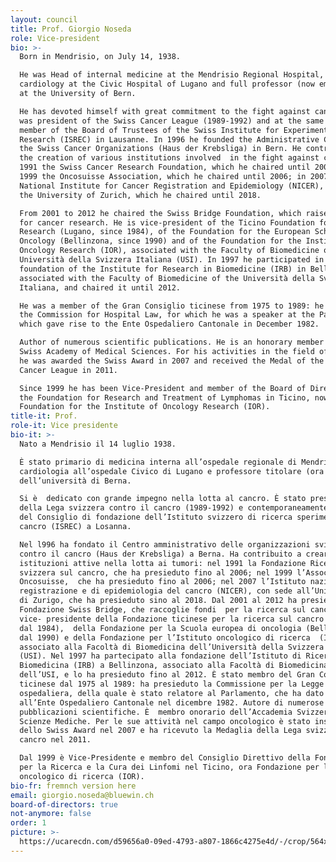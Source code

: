 ```yaml
---
layout: council
title: Prof. Giorgio Noseda
role: Vice-president
bio: >-
  Born in Mendrisio, on July 14, 1938. 

  He was Head of internal medicine at the Mendrisio Regional Hospital,
  cardiology at the Civic Hospital of Lugano and full professor (now emeritus)
  at the University of Bern. 

  He has devoted himself with great commitment to the fight against cancer. He
  was president of the Swiss Cancer League (1989-1992) and at the same time a
  member of the Board of Trustees of the Swiss Institute for Experimental Cancer
  Research (ISREC) in Lausanne. In 1996 he founded the Administrative Centre of
  the Swiss Cancer Organizations (Haus der Krebsliga) in Bern. He contributed to
  the creation of various institutions involved  in the fight against cancer: in
  1991 the Swiss Cancer Research Foundation, which he chaired until 2006; in
  1999 the Oncosuisse Association, which he chaired until 2006; in 2007 the
  National Institute for Cancer Registration and Epidemiology (NICER), based at
  the University of Zurich, which he chaired until 2018. 

  From 2001 to 2012 he chaired the Swiss Bridge Foundation, which raises funds
  for cancer research. He is vice-president of the Ticino Foundation for Cancer
  Research (Lugano, since 1984), of the Foundation for the European School of
  Oncology (Bellinzona, since 1990) and of the Foundation for the Institute of
  Oncology Research (IOR), associated with the Faculty of Biomedicine of the
  Università della Svizzera Italiana (USI). In 1997 he participated in the
  foundation of the Institute for Research in Biomedicine (IRB) in Bellinzona,
  associated with the Faculty of Biomedicine of the Università della Svizzera
  Italiana, and chaired it until 2012. 

  He was a member of the Gran Consiglio ticinese from 1975 to 1989: he chaired
  the Commission for Hospital Law, for which he was a speaker at the Parliament,
  which gave rise to the Ente Ospedaliero Cantonale in December 1982. 

  Author of numerous scientific publications. He is an honorary member of the
  Swiss Academy of Medical Sciences. For his activities in the field of cancer,
  he was awarded the Swiss Award in 2007 and received the Medal of the Swiss
  Cancer League in 2011.

  Since 1999 he has been Vice-President and member of the Board of Directors of
  the Foundation for Research and Treatment of Lymphomas in Ticino, now the
  Foundation for the Institute of Oncology Research (IOR).
title-it: Prof.
role-it: Vice presidente
bio-it: >-
  Nato a Mendrisio il 14 luglio 1938. 

  È stato primario di medicina interna all’ospedale regionale di Mendrisio, di
  cardiologia all’ospedale Civico di Lugano e professore titolare (ora emerito)
  dell’università di Berna. 

  Si è  dedicato con grande impegno nella lotta al cancro. È stato presidente
  della Lega svizzera contro il cancro (1989-1992) e contemporaneamente membro
  del Consiglio di fondazione dell’Istituto svizzero di ricerca sperimentale sul
  cancro (ISREC) a Losanna. 

  Nel l996 ha fondato il Centro amministrativo delle organizzazioni svizzere
  contro il cancro (Haus der Krebsliga) a Berna. Ha contribuito a creare diverse
  istituzioni attive nella lotta ai tumori: nel 1991 la Fondazione Ricerca
  svizzera sul cancro, che ha presieduto fino al 2006; nel 1999 l’Associazione
  Oncosuisse,  che ha presieduto fino al 2006; nel 2007 l’Istituto nazionale di
  registrazione e di epidemiologia del cancro (NICER), con sede all’Università
  di Zurigo, che ha presieduto sino al 2018. Dal 2001 al 2012 ha presieduto la
  Fondazione Swiss Bridge, che raccoglie fondi  per la ricerca sul cancro. È
  vice- presidente della Fondazione ticinese per la ricerca sul cancro (Lugano,
  dal 1984),  della Fondazione per la Scuola europea di oncologia (Bellinzona,
  dal 1990) e della Fondazione per l’Istituto oncologico di ricerca  (IOR),
  associato alla Facoltà di Biomedicina dell’Università della Svizzera Italiana
  (USI). Nel 1997 ha partecipato alla fondazione dell’Istituto di Ricerca in
  Biomedicina (IRB) a Bellinzona, associato alla Facoltà di Biomedicina
  dell’USI, e lo ha presieduto fino al 2012. È stato membro del Gran Consiglio
  ticinese dal 1975 al 1989: ha presieduto la Commissione per la Legge
  ospedaliera, della quale è stato relatore al Parlamento, che ha dato vita
  all’Ente Ospedaliero Cantonale nel dicembre 1982. Autore di numerose
  pubblicazioni scientifiche. È  membro onorario dell’Accademia Svizzera di
  Scienze Mediche. Per le sue attività nel campo oncologico è stato insignito
  dello Swiss Award nel 2007 e ha ricevuto la Medaglia della Lega svizzera del
  cancro nel 2011.

  Dal 1999 è Vice-Presidente e membro del Consiglio Direttivo della Fondazione
  per la Ricerca e la Cura dei Linfomi nel Ticino, ora Fondazione per l'Istituto
  oncologico di ricerca (IOR).
bio-fr: fremnch version here
email: giorgio.noseda@bluewin.ch
board-of-directors: true
not-anymore: false
order: 1
picture: >-
  https://ucarecdn.com/d59656a0-09ed-4793-a807-1866c4275e4d/-/crop/564x719/219,0/-/preview/
---
```


